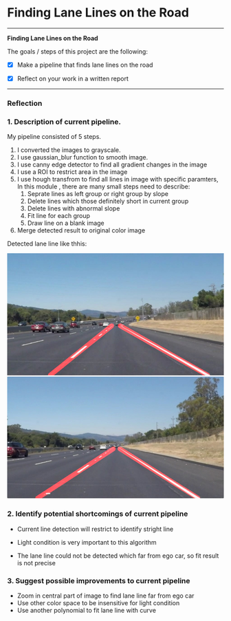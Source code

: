 # **Finding Lane Lines on the Road** 


---

**Finding Lane Lines on the Road**

The goals / steps of this project are the following:
- [x] Make a pipeline that finds lane lines on the road
- [x] Reflect on your work in a written report


[//]: # (Image References)

[image1]: ./test_images_output/solidWhiteCurve.jpg "detect example1"
[image2]: ./test_images_output/solidWhiteRight.jpg "detect example2"

---

### Reflection

### 1. Description of current pipeline.

My pipeline consisted of 5 steps. 
1. I converted the images to grayscale.
2. I use gaussian_blur function to smooth image.
3. I use canny edge detector to find all gradient changes in the image
4. I use a ROI to restrict area in the image
5. I use hough transfrom to find all lines in image with specific paramters,
   In this module , there are many small steps need to describe:
    1. Seprate lines as left group or right group by slope
    2. Delete lines which those definitely short in current group
    3. Delete lines with abnormal slope
    4. Fit line for each group
    5. Draw line on a blank image
6. Merge detected result to original color image

Detected lane line like thhis: 

![alt text][image1]
![alt text][image2]


### 2. Identify potential shortcomings of current pipeline


- Current line detection will restrict to identify stright line

- Light condition is very important to this algorithm

- The lane line could not be detected which far from ego car, so fit result is not precise


### 3. Suggest possible improvements to current pipeline

* Zoom in central part of image to find lane line far from ego car
* Use other color space to be insensitive for light condition
* Use another polynomial to fit lane line with curve
